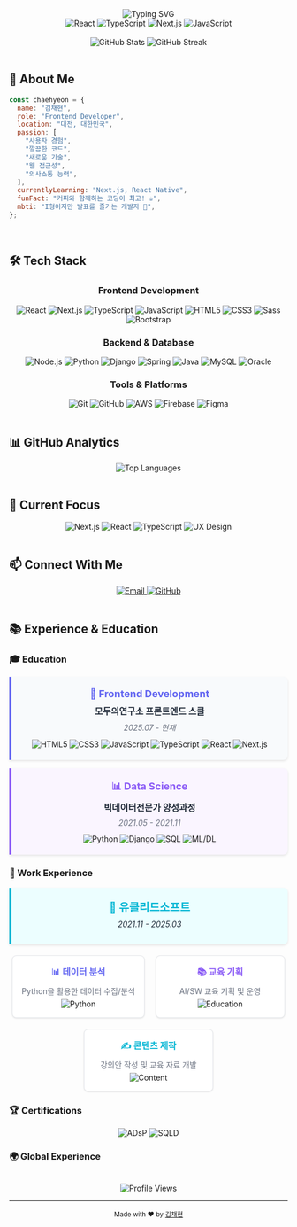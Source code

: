 <div align="center">
  <img src="https://readme-typing-svg.herokuapp.com?font=Fira+Code&weight=500&size=26&pause=1000&color=6366F1&center=true&vCenter=true&width=400&lines=Hello%2C+I'm+Chaehyeon+%F0%9F%91%8B;Frontend+Developer+%F0%9F%92%BB" alt="Typing SVG" />
</div>

<div align="center">
  <img src="https://img.shields.io/badge/React-20232A?style=for-the-badge&logo=react&logoColor=61DAFB" alt="React" />
  <img src="https://img.shields.io/badge/TypeScript-007ACC?style=for-the-badge&logo=typescript&logoColor=white" alt="TypeScript" />
  <img src="https://img.shields.io/badge/Next.js-000000?style=for-the-badge&logo=next.js&logoColor=white" alt="Next.js" />
  <img src="https://img.shields.io/badge/JavaScript-F7DF1E?style=for-the-badge&logo=javascript&logoColor=black" alt="JavaScript" />
</div>

<br/>

<div align="center">
  <img src="https://github-readme-stats.vercel.app/api?username=chaehyeon119&show_icons=true&theme=radical&hide_border=true&bg_color=0D1117&title_color=6366F1&text_color=FFFFFF&icon_color=6366F1" alt="GitHub Stats" />
  <img src="https://github-readme-streak-stats.herokuapp.com/?user=chaehyeon119&theme=radical&hide_border=true&background=0D1117&stroke=6366F1&ring=6366F1&fire=6366F1&currStreakNum=FFFFFF&currStreakLabel=6366F1&sideNums=FFFFFF&sideLabels=6366F1&dates=6366F1" alt="GitHub Streak" />
</div>

<br/>

## 🚀 About Me

```javascript
const chaehyeon = {
  name: "김채현",
  role: "Frontend Developer",
  location: "대전, 대한민국",
  passion: [
    "사용자 경험",
    "깔끔한 코드",
    "새로운 기술",
    "웹 접근성",
    "의사소통 능력",
  ],
  currentlyLearning: "Next.js, React Native",
  funFact: "커피와 함께하는 코딩이 최고! ☕",
  mbti: "I형이지만 발표를 즐기는 개발자 🌟",
};
```

<br/>

## 🛠️ Tech Stack

<div align="center">
  <h3>Frontend Development</h3>
  <img src="https://img.shields.io/badge/React-20232A?style=for-the-badge&logo=react&logoColor=61DAFB" alt="React" />
  <img src="https://img.shields.io/badge/Next.js-000000?style=for-the-badge&logo=next.js&logoColor=white" alt="Next.js" />
  <img src="https://img.shields.io/badge/TypeScript-007ACC?style=for-the-badge&logo=typescript&logoColor=white" alt="TypeScript" />
  <img src="https://img.shields.io/badge/JavaScript-F7DF1E?style=for-the-badge&logo=javascript&logoColor=black" alt="JavaScript" />
  <img src="https://img.shields.io/badge/HTML5-E34F26?style=for-the-badge&logo=html5&logoColor=white" alt="HTML5" />
  <img src="https://img.shields.io/badge/CSS3-1572B6?style=for-the-badge&logo=css3&logoColor=white" alt="CSS3" />
  <img src="https://img.shields.io/badge/Sass-CC6699?style=for-the-badge&logo=sass&logoColor=white" alt="Sass" />
  <img src="https://img.shields.io/badge/Bootstrap-563D7C?style=for-the-badge&logo=bootstrap&logoColor=white" alt="Bootstrap" />
</div>

<div align="center">
  <h3>Backend & Database</h3>
  <img src="https://img.shields.io/badge/Node.js-43853D?style=for-the-badge&logo=node.js&logoColor=white" alt="Node.js" />
  <img src="https://img.shields.io/badge/Python-3776AB?style=for-the-badge&logo=python&logoColor=white" alt="Python" />
  <img src="https://img.shields.io/badge/Django-092E20?style=for-the-badge&logo=django&logoColor=white" alt="Django" />
  <img src="https://img.shields.io/badge/Spring-6DB33F?style=for-the-badge&logo=spring&logoColor=white" alt="Spring" />
  <img src="https://img.shields.io/badge/Java-ED8B00?style=for-the-badge&logo=openjdk&logoColor=white" alt="Java" />
  <img src="https://img.shields.io/badge/MySQL-4479A1?style=for-the-badge&logo=mysql&logoColor=white" alt="MySQL" />
  <img src="https://img.shields.io/badge/Oracle-F80000?style=for-the-badge&logo=oracle&logoColor=white" alt="Oracle" />
</div>

<div align="center">
  <h3>Tools & Platforms</h3>
  <img src="https://img.shields.io/badge/Git-F05032?style=for-the-badge&logo=git&logoColor=white" alt="Git" />
  <img src="https://img.shields.io/badge/GitHub-100000?style=for-the-badge&logo=github&logoColor=white" alt="GitHub" />
  <img src="https://img.shields.io/badge/AWS-232F3E?style=for-the-badge&logo=amazon-aws&logoColor=white" alt="AWS" />
  <img src="https://img.shields.io/badge/Firebase-FFCA28?style=for-the-badge&logo=firebase&logoColor=black" alt="Firebase" />
  <img src="https://img.shields.io/badge/Figma-F24E1E?style=for-the-badge&logo=figma&logoColor=white" alt="Figma" />
</div>

<br/>

## 📊 GitHub Analytics

<div align="center">
  <img src="https://github-readme-stats.vercel.app/api/top-langs/?username=chdev-kr&layout=compact&theme=radical&hide_border=true&bg_color=0D1117&title_color=6366F1&text_color=FFFFFF" alt="Top Languages" />
</div>

<br/>

## 🎯 Current Focus

<div align="center">
  <img src="https://img.shields.io/badge/Next.js-000000?style=for-the-badge&logo=next.js&logoColor=white" alt="Next.js" />
  <img src="https://img.shields.io/badge/React-20232A?style=for-the-badge&logo=react&logoColor=61DAFB" alt="React" />
  <img src="https://img.shields.io/badge/TypeScript-007ACC?style=for-the-badge&logo=typescript&logoColor=white" alt="TypeScript" />
  <img src="https://img.shields.io/badge/UX-FF6B6B?style=for-the-badge&logo=figma&logoColor=white" alt="UX Design" />
</div>

<br/>

## 📫 Connect With Me

<div align="center">
  <a href="mailto:chkim.dev@gmail.com">
    <img src="https://img.shields.io/badge/Email-D14836?style=for-the-badge&logo=gmail&logoColor=white" alt="Email" />
  </a>
  <a href="https://github.com/chdev-kr">
    <img src="https://img.shields.io/badge/GitHub-100000?style=for-the-badge&logo=github&logoColor=white" alt="GitHub" />
  </a>

</div>

<br/>

## 📚 Experience & Education

### 🎓 Education

<div align="center">
  <div style="background: #f8fafc; border-left: 4px solid #6366F1; padding: 20px; border-radius: 0 8px 8px 0; margin: 15px 0; box-shadow: 0 2px 4px rgba(0,0,0,0.1);">
    <h3 style="margin: 0; color: #6366F1; font-size: 18px;">🎨 Frontend Development</h3>
    <h4 style="margin: 8px 0; color: #1f2937; font-size: 16px;">모두의연구소 프론트엔드 스쿨</h4>
    <p style="margin: 5px 0; color: #6b7280; font-size: 14px;"><em>2025.07 - 현재</em></p>
    <div style="margin-top: 12px;">
      <img src="https://img.shields.io/badge/HTML5-E34F26?style=flat&logo=html5&logoColor=white" alt="HTML5" />
      <img src="https://img.shields.io/badge/CSS3-1572B6?style=flat&logo=css3&logoColor=white" alt="CSS3" />
      <img src="https://img.shields.io/badge/JavaScript-F7DF1E?style=flat&logo=javascript&logoColor=black" alt="JavaScript" />
      <img src="https://img.shields.io/badge/TypeScript-007ACC?style=flat&logo=typescript&logoColor=white" alt="TypeScript" />
      <img src="https://img.shields.io/badge/React-20232A?style=flat&logo=react&logoColor=61DAFB" alt="React" />
      <img src="https://img.shields.io/badge/Next.js-000000?style=flat&logo=next.js&logoColor=white" alt="Next.js" />
    </div>
  </div>
</div>

<div align="center">
  <div style="background: #faf5ff; border-left: 4px solid #8B5CF6; padding: 20px; border-radius: 0 8px 8px 0; margin: 15px 0; box-shadow: 0 2px 4px rgba(0,0,0,0.1);">
    <h3 style="margin: 0; color: #8B5CF6; font-size: 18px;">📊 Data Science</h3>
    <h4 style="margin: 8px 0; color: #1f2937; font-size: 16px;">빅데이터전문가 양성과정</h4>
    <p style="margin: 5px 0; color: #6b7280; font-size: 14px;"><em>2021.05 - 2021.11</em></p>
    <div style="margin-top: 12px;">
      <img src="https://img.shields.io/badge/Python-3776AB?style=flat&logo=python&logoColor=white" alt="Python" />
      <img src="https://img.shields.io/badge/Django-092E20?style=flat&logo=django&logoColor=white" alt="Django" />
      <img src="https://img.shields.io/badge/SQL-4479A1?style=flat&logo=mysql&logoColor=white" alt="SQL" />
      <img src="https://img.shields.io/badge/ML/DL-FF6B6B?style=flat&logo=tensorflow&logoColor=white" alt="ML/DL" />
    </div>
  </div>
</div>

### 💼 Work Experience

<div align="center">
  <div style="background: #ecfeff; border-left: 4px solid #06B6D4; padding: 20px; border-radius: 0 8px 8px 0; margin: 15px 0; box-shadow: 0 2px 4px rgba(0,0,0,0.1);">
    <h2 style="margin: 0; color: #06B6D4; font-size: 20px;">🏢 유클리드소프트</h2>
    <p style="margin: 8px 0; color: #1f2937; font-size: 14px;"><em>2021.11 - 2025.03</em></p>
  </div>
</div>

<div align="center">
  <div style="display: flex; justify-content: center; gap: 20px; margin: 20px 0; flex-wrap: wrap;">
    <div style="background: white; border: 1px solid #e5e7eb; border-radius: 8px; padding: 16px; box-shadow: 0 1px 3px rgba(0,0,0,0.1); min-width: 200px; flex: 0 1 auto;">
      <h4 style="margin: 0 0 8px 0; color: #6366F1; font-size: 16px;">📊 데이터 분석</h4>
      <p style="margin: 5px 0; font-size: 14px; color: #6b7280;">Python을 활용한 데이터 수집/분석</p>
      <img src="https://img.shields.io/badge/Python-3776AB?style=flat&logo=python&logoColor=white" alt="Python" />
    </div>
    <div style="background: white; border: 1px solid #e5e7eb; border-radius: 8px; padding: 16px; box-shadow: 0 1px 3px rgba(0,0,0,0.1); min-width: 200px; flex: 0 1 auto;">
      <h4 style="margin: 0 0 8px 0; color: #8B5CF6; font-size: 16px;">📚 교육 기획</h4>
      <p style="margin: 5px 0; font-size: 14px; color: #6b7280;">AI/SW 교육 기획 및 운영</p>
      <img src="https://img.shields.io/badge/Education-4A90E2?style=flat&logo=book&logoColor=white" alt="Education" />
    </div>
    <div style="background: white; border: 1px solid #e5e7eb; border-radius: 8px; padding: 16px; box-shadow: 0 1px 3px rgba(0,0,0,0.1); min-width: 200px; flex: 0 1 auto;">
      <h4 style="margin: 0 0 8px 0; color: #06B6D4; font-size: 16px;">✍️ 콘텐츠 제작</h4>
      <p style="margin: 5px 0; font-size: 14px; color: #6b7280;">강의안 작성 및 교육 자료 개발</p>
      <img src="https://img.shields.io/badge/Content-FF6B6B?style=flat&logo=markdown&logoColor=white" alt="Content" />
    </div>
  </div>
</div>

### 🏆 Certifications

<div align="center">
  <img src="https://img.shields.io/badge/ADsP-데이터분석_준전문가-4A90E2?style=for-the-badge&logo=chart-line&logoColor=white" alt="ADsP" />
  <img src="https://img.shields.io/badge/SQLD-SQL_전문가-4479A1?style=for-the-badge&logo=mysql&logoColor=white" alt="SQLD" />
</div>

### 🌍 Global Experience

<div align="center">
  
</div>

<br/>

<div align="center">
  <img src="https://komarev.com/ghpvc/?username=chaehyeon119&style=flat-square&color=6366F1" alt="Profile Views" />
</div>

---

<div align="center">
  <sub>Made with ❤️ by <a href="https://github.com/chdev-kr">김채현</a></sub>
</div>
